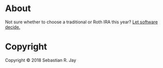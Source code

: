 # About

Not sure whether to choose a traditional or Roth IRA this year? 
[Let software decide.](https://ira-picker.surge.sh/)

# Copyright

Copyright © 2018 Sebastian R. Jay
